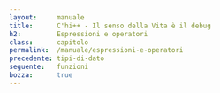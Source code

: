 ```yaml
---
layout:     manuale
title:      C'hi++ - Il senso della Vita è il debug
h2:         Espressioni e operatori
class:      capitolo
permalink:  /manuale/espressioni-e-operatori
precedente: tipi-di-dato
seguente:   funzioni
bozza:      true
---
```


